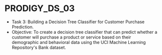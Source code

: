 # PRODIGY_DS_03
- Task 3: Building a Decision Tree Classifier for Customer Purchase Prediction.
- Objective: To create a decision tree classifier that can predict whether a customer will purchase a product or service based on their demographic and behavioral data using the UCI Machine Learning Repository's Bank dataset.
